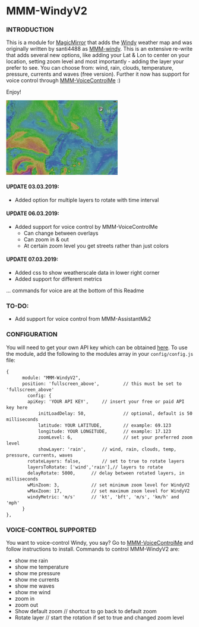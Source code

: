 # MMM-WindyV2

### INTRODUCTION
This is a module for [MagicMirror](https://github.com/MichMich/MagicMirror) that adds the [Windy](https://www.windy.com/) weather map and was originally written by santi4488 as [MMM-windy](https://github.com/santi4488/MMM-windy). This is an extensive re-write that adds several new options, like adding your Lat & Lon to center on your location, setting zoom level and most importantly - adding the layer your prefer to see. You can choose from: wind, rain, clouds, temperature, pressure, currents and waves (free version). Further it now has support for voice control through [MMM-VoiceControlMe](https://github.com/Mykle1/MMM-VoiceControlMe) :)

Enjoy!

![alt text](https://github.com/TheStigh/MMM-WindyV2/blob/master/windy.gif)

#### UPDATE 03.03.2019:
- Added option for multiple layers to rotate with time interval

#### UPDATE 06.03.2019:
- Added support for voice control by MMM-VoiceControlMe
	- Can change between overlays
	- Can zoom in & out
	- At certain zoom level you get streets rather than just colors
	
#### UPDATE 07.03.2019:
- Added css to show weatherscale data in lower right corner
- Added support for different metrics

... commands for voice are at the bottom of this Readme

### TO-DO:
- Add support for voice control from MMM-AssistantMk2

### CONFIGURATION
You will need to get your own API key which can be obtained [here](https://api4.windy.com/api-key).
To use the module, add the following to the modules array in your `config/config.js` file:
```
{
	  module: "MMM-WindyV2",
	  position: 'fullscreen_above',         // this must be set to 'fullscreen_above'
	    config: {
		apiKey: 'YOUR API KEY',		// insert your free or paid API key here
        	initLoadDelay: 50,              // optional, default is 50 milliseconds
	      	latitude: YOUR LATITUDE,        // example: 69.123
	        longitude: YOUR LONGITUDE,      // example: 17.123
	        zoomLevel: 6,                   // set your preferred zoom level
	        showLayer: 'rain',		// wind, rain, clouds, temp, pressure, currents, waves
		rotateLayers: false,		// set to true to rotate layers
		layersToRotate: ['wind','rain'],// layers to rotate
		delayRotate: 5000,		// delay between rotated layers, in milliseconds
		wMinZoom: 3,			// set minimum zoom level for WindyV2
		wMaxZoom: 17,			// set maximum zoom level for WindyV2
		windyMetric: 'm/s'		// 'kt', 'bft', 'm/s', 'km/h' and 'mph'
      }
},
```

### VOICE-CONTROL SUPPORTED
You want to voice-control Windy, you say? 
Go to [MMM-VoiceControlMe](https://github.com/Mykle1/MMM-VoiceControlMe) and follow instructions to install.
Commands to control MMM-WindyV2 are:
- show me rain
- show me temperature
- show me pressure
- show me currents
- show me waves
- show me wind
- zoom in
- zoom out
- Show default zoom	// shortcut to go back to default zoom
- Rotate layer		// start the rotation if set to true and changed zoom level
